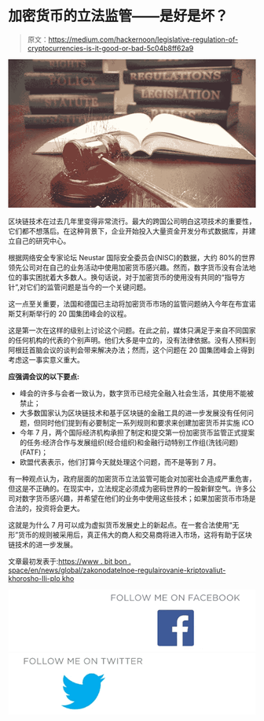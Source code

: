 # 加密货币的立法监管——是好是坏？

> 原文：<https://medium.com/hackernoon/legislative-regulation-of-cryptocurrencies-is-it-good-or-bad-5c04b8ff62a9>

![](img/99fe27ce52eb75bb05570a85f2602b9e.png)

区块链技术在过去几年里变得非常流行。最大的跨国公司明白这项技术的重要性，它们都不想落后。在这种背景下，企业开始投入大量资金开发分布式数据库，并建立自己的研究中心。

根据网络安全专家论坛 Neustar 国际安全委员会(NISC)的数据，大约 80%的世界领先公司对在自己的业务活动中使用加密货币感兴趣。然而，数字货币没有合法地位的事实困扰着大多数人。换句话说，对于加密货币的使用没有共同的“指导方针”,对它们的监管问题是当今的一个关键问题。

这一点至关重要，法国和德国已主动将加密货币市场的监管问题纳入今年在布宜诺斯艾利斯举行的 20 国集团峰会的议程。

这是第一次在这样的级别上讨论这个问题。在此之前，媒体只满足于来自不同国家的任何机构的代表的个别声明。他们大多是中立的，没有法律依据。没有人预料到阿根廷首脑会议的谈判会带来解决办法；然而，这个问题在 20 国集团峰会上得到考虑这一事实意义重大。

**应强调会议的以下要点:**

*   峰会的许多与会者一致认为，数字货币已经完全融入社会生活，其使用不能被禁止；
*   大多数国家认为区块链技术和基于区块链的金融工具的进一步发展没有任何问题，但同时他们提到有必要制定一系列规则和要求来创建加密货币并实施 iCO
*   今年 7 月，两个国际经济机构承担了制定和提交第一份加密货币监管正式提案的任务:经济合作与发展组织(经合组织)和金融行动特别工作组(洗钱问题)(FATF)；
*   欧盟代表表示，他们打算今天就处理这个问题，而不是等到 7 月。

有一种观点认为，政府层面的加密货币立法监管可能会对加密社会造成严重危害，但这是不正确的。在现实中，立法规定必须成为密码世界的一股新鲜空气。许多公司对数字货币感兴趣，并希望在他们的业务中使用这些技术；如果加密货币市场是合法的，投资将会更大。

这就是为什么 7 月可以成为虚拟货币发展史上的新起点。在一套合法使用“无形”货币的规则被采用后，真正伟大的商人和交易商将进入市场，这将有助于区块链技术的进一步发展。

文章最初发表于:[https://www . bit bon . space/en/news/global/zakonodatelnoe-regulairovanie-kriptovaliut-khorosho-Ili-plo kho](https://www.bitbon.space/en/news/global/zakonodatelnoe-regulirovanie-kriptovaliut--khorosho-ili-plokho)

[![](img/a9d5b3d727978f28e8715931ffbae99c.png)](https://www.facebook.com/bitbon.official/)[![](img/5ca399e92ceb96fa39e1cdf0e2f8bd2c.png)](https://twitter.com/BitbonSpace)
